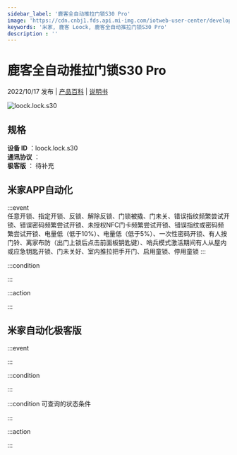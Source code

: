 ```yaml
---
sidebar_label: '鹿客全自动推拉门锁S30 Pro'
image: 'https://cdn.cnbj1.fds.api.mi-img.com/iotweb-user-center/developer_1679071135770WSq2Pe8N.png?GalaxyAccessKeyId=AKVGLQWBOVIRQ3XLEW&Expires=9223372036854775807&Signature=tPOIiZqNLChNN5dGd1zuVxmDIEk='
keywords: '米家, 鹿客 Loock, 鹿客全自动推拉门锁S30 Pro'
description : ''
---
```

# 鹿客全自动推拉门锁S30 Pro

2022/10/17 发布 | [产品百科](https://home.mi.com/webapp/content/baike/product/index.html?model=loock.lock.s30/) | [说明书](https://home.mi.com/views/introduction.html?model=loock.lock.s30&region=cn)

![loock.lock.s30](https://cdn.cnbj1.fds.api.mi-img.com/iotweb-user-center/developer_1679071135770WSq2Pe8N.png?GalaxyAccessKeyId=AKVGLQWBOVIRQ3XLEW&Expires=9223372036854775807&Signature=tPOIiZqNLChNN5dGd1zuVxmDIEk=)

## 规格  
> 
**设备 ID** ：loock.lock.s30  
**通讯协议** ：  
**极客版**  ： 待补充 


## 米家APP自动化  

:::event  
任意开锁、指定开锁、反锁、解除反锁、门锁被撬、门未关、错误指纹频繁尝试开锁、错误密码频繁尝试开锁、未授权NFC门卡频繁尝试开锁、错误指纹或密码频繁尝试开锁、电量低（低于10%）、电量低（低于5%）、一次性密码开锁、有人按门铃、离家布防（出门上锁后点击前面板钥匙键）、哨兵模式激活期间有人从屋内或应急钥匙开锁、门未关好、室内推拉把手开门、启用童锁、停用童锁
:::

:::condition  

:::

:::action   

:::

## 米家自动化极客版  

:::event  

:::

:::condition  

:::

:::condition 可查询的状态条件  

:::

:::action  

:::

        

